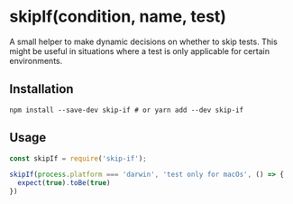 # skipIf(condition, name, test)

A small helper to make dynamic decisions on whether to skip tests. This might be useful
in situations where a test is only applicable for certain environments.

## Installation

```shell
npm install --save-dev skip-if # or yarn add --dev skip-if
```

## Usage

```js
const skipIf = require('skip-if');

skipIf(process.platform === 'darwin', 'test only for macOs', () => {
  expect(true).toBe(true)
})
```
